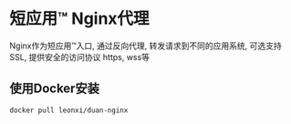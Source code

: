 # 短应用™ Nginx代理
Nginx作为短应用™入口, 通过反向代理, 转发请求到不同的应用系统, 可选支持SSL, 提供安全的访问协议 https, wss等

## 使用Docker安装
```bash
docker pull leonxi/duan-nginx
```

